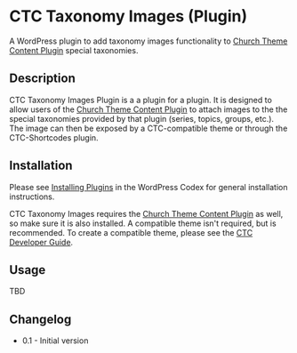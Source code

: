CTC Taxonomy Images (Plugin)
==========================

A WordPress plugin to add taxonomy images functionality to [Church Theme Content Plugin](http://wordpress.org/plugins/church-theme-content/) special taxonomies.

Description
-----------

CTC Taxonomy Images Plugin is a a plugin for a plugin. It is designed to allow users of the [Church Theme Content Plugin](http://wordpress.org/plugins/church-theme-content/) to attach images to the the special taxonomies provided by that plugin (series, topics, groups, etc.). The image can then be exposed by a CTC-compatible theme or through the CTC-Shortcodes plugin.

Installation
------------

Please see [Installing Plugins](http://codex.wordpress.org/Managing_Plugins#Installing_Plugins) in the WordPress Codex for general installation instructions.

CTC Taxonomy Images requires the [Church Theme Content Plugin](http://wordpress.org/plugins/church-theme-content/) as well, so make sure it is also installed. A compatible theme isn't required, but is recommended. To create a compatible theme, please see the [CTC Developer Guide](http://churchthemes.com/guides/developer/church-theme-content/).

Usage
-----

TBD

Changelog
---------

* 0.1 	- Initial version
